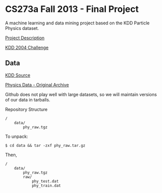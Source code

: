 # CS273a Fall 2013 - Final Project

A machine learning and data mining project based on the KDD Particle Physics dataset.

[Project Description](http://sli.ics.uci.edu/Classes/2013F-273a?action=download&upname=Project.pdf)

[KDD 2004 Challenge](http://osmot.cs.cornell.edu/kddcup/)

## Data

[KDD Source](http://osmot.cs.cornell.edu/kddcup/datasets.html)

[Physics Data - Original Archive](https://www.dropbox.com/s/bnjutmo2mv7g6xg/data_kddcup04.tar.gz)

Github does not play well with large datasets, so we will maintain versions of our data in tarballs.

Repository Structure
    
    /
        data/
            phy_raw.tgz

To unpack:

    $ cd data && tar -zxf phy_raw.tar.gz

Then,
    
    /
        data/
            phy_raw.tgz
            raw/
                phy_test.dat
                phy_train.dat
